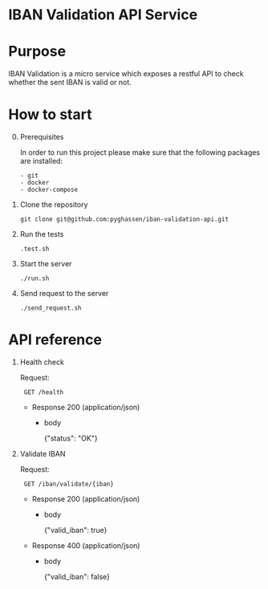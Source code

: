 # IBAN Validation API Service

Purpose
========
IBAN Validation is a micro service which exposes a restful API to check whether the sent IBAN is valid or not.

How to start
===============

0. Prerequisites

   In order to run this project please make sure that the following packages are installed:

       - git
       - docker
       - docker-compose

1. Clone the repository

    `git clone git@github.com:pyghassen/iban-validation-api.git`

2. Run the tests

    `.test.sh`

3. Start the server

    `./run.sh`

4. Send request to the server

    `./send_request.sh`

API reference
=============

1. Health check

    Request:

        GET /health

    + Response 200 (application/json)

        + body

            {"status": "OK"}

2. Validate IBAN

    Request:

        GET /iban/validate/{iban}

    + Response 200 (application/json)

        + body

            {"valid_iban": true}

    + Response 400 (application/json)

        + body

            {"valid_iban": false}
